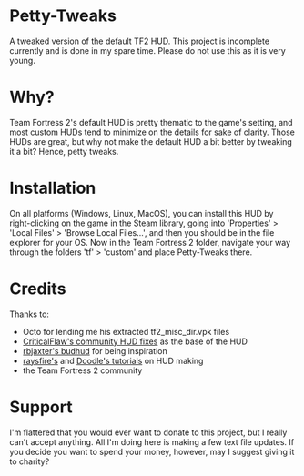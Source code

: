 # Petty-Tweaks
A tweaked version of the default TF2 HUD. This project is incomplete currently and is done in my spare time. Please do not use this as it is very young.

# Why?
Team Fortress 2's default HUD is pretty thematic to the game's setting, and most custom HUDs tend to minimize on the details for sake of clarity. Those HUDs are great, but why not make the default HUD a bit better by tweaking it a bit? Hence, petty tweaks.

# Installation
On all platforms (Windows, Linux, MacOS), you can install this HUD by right-clicking on the game in the Steam library, going into 'Properties' > 'Local Files' > 'Browse Local Files...', and then you should be in the file explorer for your OS. Now in the Team Fortress 2 folder, navigate your way through the folders 'tf' > 'custom' and place Petty-Tweaks there.

# Credits
Thanks to:
- Octo for lending me his extracted tf2_misc_dir.vpk files
- [CriticalFlaw's community HUD fixes](https://github.com/CriticalFlaw/TF2-HUD-Fix) as the base of the HUD
- [rbjaxter's budhud](https://github.com/rbjaxter/budhud) for being inspiration
- [raysfire's](https://www.youtube.com/playlist?list=PL5eNrB8RrXXuV3P1nv6NnwF-tCL_KnJIs) and [Doodle's tutorials](http://doodlesstuff.com/?p=tf2hud&page=started) on HUD making
- the Team Fortress 2 community

# Support
I'm flattered that you would ever want to donate to this project, but I really can't accept anything. All I'm doing here is making a few text file updates. If you decide you want to spend your money, however, may I suggest giving it to charity?
